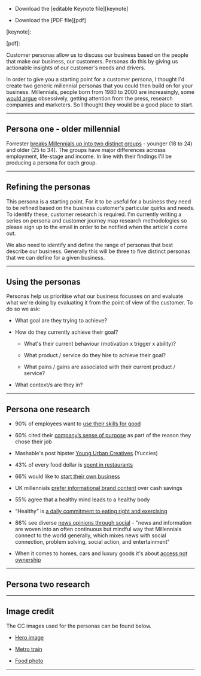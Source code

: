 * Download the [editable Keynote file][keynote]

* Download the [PDF file][pdf]

[keynote]:

[pdf]:

Customer personas allow us to discuss our business based on the people that make our business, our customers. Personas do this by giving us actionable insights of our customer's needs and drivers.

In order to give you a starting point for a customer persona, I thought I'd create two generic millennial personas that you could then build on for your business. Millennials, people born from 1980 to 2000 are increasingly, some [would argue][fixation] obsessively, getting attention from the press, research companies and marketers. So I thought they would be a good place to start.

[fixation]:http://mobile.nytimes.com/2015/06/21/business/media/marketers-fixation-on-the-millennial-generation.html?utm_source=heuro.net&utm_medium=blog
***

## Persona one - older millennial

Forrester [breaks Millennials up into two distinct groups][forrester] - younger (18 to 24) and older (25 to 34). The groups have major differences acrosss employment, life-stage and income. In line with their findings I'll be producing a persona for each group.

[forrester]:https://www.forrester.com/Millennials+A+Demographic+Overview/fulltext/-/E-RES121801?utm_source=heuro.net&utm_medium=blog

***

## Refining the personas

This persona is a starting point. For it to be useful for a business they need to be refined based on the business customer's particular quirks and needs. To identify these, customer research is required. I'm currently writing a series on persona and customer journey map research methodologies so please sign up to the email in order to be notified when the article's come out.

We also need to identify and define the range of personas that best describe our business. Generally this will be three to five distinct personas that we can define for a given business.

***

## Using the personas

Personas help us prioritise what our business focusses on and evaluate what we're doing by evaluating it from the point of view of the customer. To do so we ask:

* What goal are they trying to achieve?

* How do they currently achieve their goal?

    - What's their current behaviour (motivation x trigger x ability)?

    - What product / service do they hire to achieve their goal?

    - What pains / gains are associated with their current product / service?

* What context/s are they in?

***

## Persona one research

* 90% of employees want to [use their skills for good][employees]

[employees]:http://www.fastcompany.com/3046989/what-millennial-employees-really-want/?utm_source=heuro.net&utm_medium=blog

* 60% cited their [company’s sense of purpose][purpose] as part of the reason they chose their job

[purpose]:http://www2.deloitte.com/global/en/pages/about-deloitte/articles/2015-millennial-survey-press-release.html?utm_source=heuro.net&utm_medium=blog

* Mashable's post hipster [Young Urban Creatives][yuccie] (Yuccies)

[yuccie]:http://mashable.com/2015/06/09/post-hipster-yuccie/?utm_source=heuro.net&utm_medium=blog

* 43% of every food dollar is [spent in restaurants][eatout]

[eatout]:http://www.marketwatch.com/story/millennials-spend-more-money-in-restaurants-than-boomers-do-2015-01-30/?utm_source=heuro.net&utm_medium=blog

* 66% would like to [start their own business][startbiz]

[startbiz]:http://www.slideshare.net/BentleyU/preparedu-the-millennial-mind-goes-to-work-41415813/?utm_source=heuro.net&utm_medium=blog

* UK millennials [prefer informational brand content][contentdisc] over cash savings

[contentdisc]:http://www.emarketer.com/Article.aspx?R=1012666&utm_source=heuro.net&utm_medium=blog

* 55% agree that a healthy mind leads to a healthy body

[mindbody]:http://www.quirks.com/articles/2015/20150209.aspx?utm_source=heuro.net&utm_medium=blog

* “Healthy” is [a daily commitment to eating right and exercising][gs]

* 86% see diverse [news opinions through social][socialnews] - "news and information are woven into an often continuous but mindful way that Millennials connect to the world generally, which mixes news with social connection, problem solving, social action, and entertainment"

[socialnews]:http://www.americanpressinstitute.org/publications/reports/survey-research/millennials-news/?utm_source=heuro.net&utm_medium=blog

* When it comes to homes, cars and luxury goods it's about [access not ownership][gs]

[gs]:http://www.goldmansachs.com/our-thinking/pages/millennials/?utm_source=heuro.net&utm_medium=blog

***

## Persona two research



***

## Image credit

The CC images used for the personas can be found below.

* [Hero image][heropersona]

* [Metro train][metro]

* [Food photo][foodphoto]

[heropersona]:https://500px.com/photo/42095284/ride-bikes-sneak-peek-by-kris-mortensen

[metro]:https://500px.com/photo/12517201/metro-by-appie-verschoor

[foodphoto]:https://www.flickr.com/photos/spierisf/8378846286/

***
